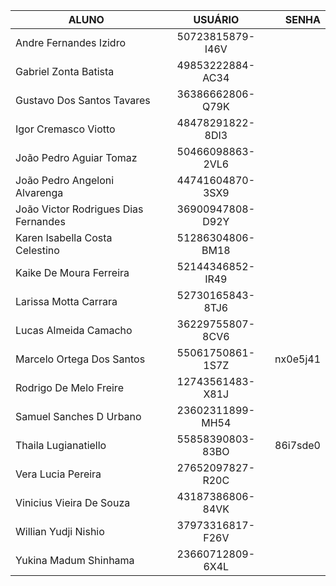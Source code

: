 |ALUNO|USUÁRIO|SENHA|
|-|:-:|-:|
|Andre Fernandes Izidro|50723815879-I46V||
|Gabriel Zonta Batista|49853222884-AC34||
|Gustavo Dos Santos Tavares|36386662806-Q79K||
|Igor Cremasco Viotto|48478291822-8DI3||
|João Pedro Aguiar Tomaz|50466098863-2VL6||
|João Pedro Angeloni Alvarenga|44741604870-3SX9||
|João Victor Rodrigues Dias Fernandes|36900947808-D92Y||
|Karen Isabella Costa Celestino|51286304806-BM18||
|Kaike De Moura Ferreira|52144346852-IR49||
|Larissa Motta Carrara|52730165843-8TJ6||
|Lucas Almeida Camacho|36229755807-8CV6||
|Marcelo Ortega Dos Santos|55061750861-1S7Z|nx0e5j41|
|Rodrigo De Melo Freire|12743561483-X81J||
|Samuel Sanches D Urbano|23602311899-MH54||
|Thaila Lugianatiello|55858390803-83BO|86i7sde0|
|Vera Lucia Pereira|27652097827-R20C||
|Vinicius Vieira De Souza|43187386806-84VK||
|Willian Yudji Nishio|37973316817-F26V||
|Yukina Madum Shinhama|23660712809-6X4L||